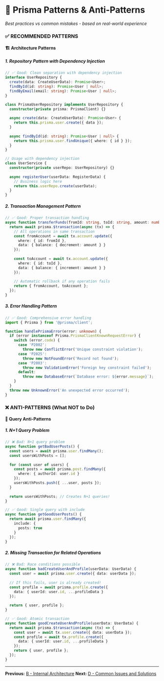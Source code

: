 # 🎯 Prisma Patterns & Anti-Patterns

_Best practices vs common mistakes - based on real-world experience_

### **✅ RECOMMENDED PATTERNS**

#### **🏗️ Architecture Patterns**

##### **1. Repository Pattern with Dependency Injection**
```typescript
// ✅ Good: Clean separation with dependency injection
interface UserRepository {
  create(data: CreateUserData): Promise<User>;
  findById(id: string): Promise<User | null>;
  findByEmail(email: string): Promise<User | null>;
}

class PrismaUserRepository implements UserRepository {
  constructor(private prisma: PrismaClient) {}
  
  async create(data: CreateUserData): Promise<User> {
    return this.prisma.user.create({ data });
  }
  
  async findById(id: string): Promise<User | null> {
    return this.prisma.user.findUnique({ where: { id } });
  }
}

// Usage with dependency injection
class UserService {
  constructor(private userRepo: UserRepository) {}
  
  async registerUser(userData: RegisterData) {
    // Business logic here
    return this.userRepo.create(userData);
  }
}
```

##### **2. Transaction Management Pattern**
```typescript
// ✅ Good: Proper transaction handling
async function transferFunds(fromId: string, toId: string, amount: number) {
  return await prisma.$transaction(async (tx) => {
    // All operations in same transaction
    const fromAccount = await tx.account.update({
      where: { id: fromId },
      data: { balance: { decrement: amount } }
    });
    
    const toAccount = await tx.account.update({
      where: { id: toId },
      data: { balance: { increment: amount } }
    });
    
    // Automatic rollback if any operation fails
    return { fromAccount, toAccount };
  });
}
```

##### **3. Error Handling Pattern**
```typescript
// ✅ Good: Comprehensive error handling
import { Prisma } from '@prisma/client';

function handlePrismaError(error: unknown) {
  if (error instanceof Prisma.PrismaClientKnownRequestError) {
    switch (error.code) {
      case 'P2002':
        throw new ConflictError('Unique constraint violation');
      case 'P2025':
        throw new NotFoundError('Record not found');
      case 'P2003':
        throw new ValidationError('Foreign key constraint failed');
      default:
        throw new DatabaseError(`Database error: ${error.message}`);
    }
  }
  throw new UnknownError('An unexpected error occurred');
}
```

### **❌ ANTI-PATTERNS (What NOT to Do)**

#### **🚫 Query Anti-Patterns**

##### **1. N+1 Query Problem**
```typescript
// ❌ Bad: N+1 query problem
async function getBadUserPosts() {
  const users = await prisma.user.findMany();
  const usersWithPosts = [];
  
  for (const user of users) {
    const posts = await prisma.post.findMany({
      where: { authorId: user.id }
    });
    usersWithPosts.push({ ...user, posts });
  }
  
  return usersWithPosts; // Creates N+1 queries!
}

// ✅ Good: Single query with include
async function getGoodUserPosts() {
  return await prisma.user.findMany({
    include: {
      posts: true
    }
  });
}
```

##### **2. Missing Transaction for Related Operations**
```typescript
// ❌ Bad: Race conditions possible
async function badCreateUserAndProfile(userData: UserData) {
  const user = await prisma.user.create({ data: userData });
  
  // If this fails, user is already created!
  const profile = await prisma.profile.create({
    data: { userId: user.id, ...profileData }
  });
  
  return { user, profile };
}

// ✅ Good: Atomic transaction
async function goodCreateUserAndProfile(userData: UserData) {
  return await prisma.$transaction(async (tx) => {
    const user = await tx.user.create({ data: userData });
    const profile = await tx.profile.create({
      data: { userId: user.id, ...profileData }
    });
    return { user, profile };
  });
}
```

---

**Previous:** [B - Internal Architecture](./B-internal-architecture.md)
**Next:** [D - Common Issues and Solutions](./D-common-issues-and-solutions.md)